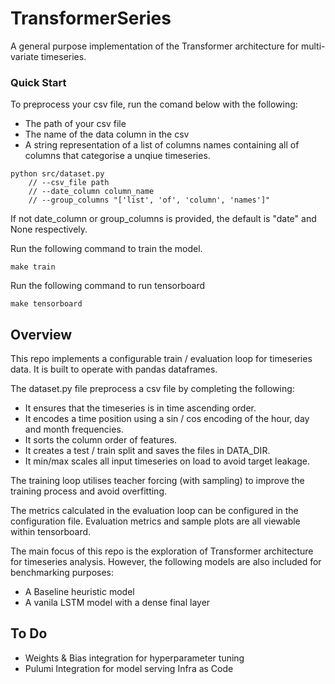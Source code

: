 # TransformerSeries

A general purpose implementation of the Transformer architecture for multi-variate timeseries.

### Quick Start

To preprocess your csv file, run the comand below with the following:
- The path of your csv file
- The name of the data column in the csv
- A string representation of a list of columns names containing all of columns that categorise a unqiue timeseries.

```
python src/dataset.py 
    // --csv_file path
    // --date_column column_name
    // --group_columns "['list', 'of', 'column', 'names']"
```

If not date_column  or group_columns is provided, the default is "date" and None respectively.

Run the following command to train the model.

`make train`

Run the following command to run tensorboard

`make tensorboard`

## Overview

This repo implements a configurable train / evaluation loop for timeseries data. It is built to
operate with pandas dataframes.

The dataset.py file preprocess a csv file by completing the following:
 - It ensures that the timeseries is in time ascending order.
 - It encodes a time position using a sin / cos encoding of the hour, day and month frequencies.
 - It sorts the column order of features.
 - It creates a test / train split and saves the files in DATA_DIR.
 - It min/max scales all input timeseries on load to avoid target leakage.

 The training loop utilises teacher forcing (with sampling) to improve the training process and 
 avoid overfitting.

 The metrics calculated in the evaluation loop can be configured in the configuration file. Evaluation
 metrics and sample plots are all viewable within tensorboard.

The main focus of this repo is the exploration of Transformer architecture for timeseries analysis.
However, the following models are also included for benchmarking purposes:
 - A Baseline heuristic model
 - A vanila LSTM model with a dense final layer



## To Do

- Weights & Bias integration for hyperparameter tuning
- Pulumi Integration for model serving Infra as Code
